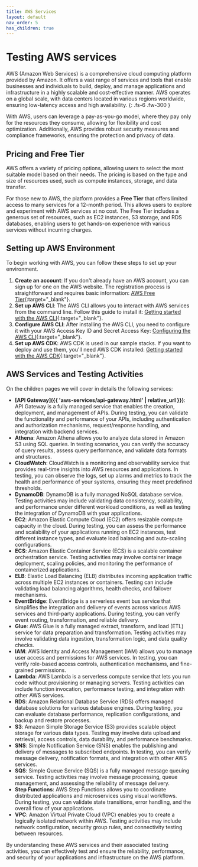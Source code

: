 ```yaml
---
title: AWS Services
layout: default
nav_order: 5
has_children: true
---
```


# Testing AWS services

AWS (Amazon Web Services) is a comprehensive cloud computing platform provided by Amazon. It offers a vast range of services and tools that enable businesses and individuals to build, deploy, and manage applications and infrastructure in a highly scalable and cost-effective manner. AWS operates on a global scale, with data centers located in various regions worldwide, ensuring low-latency access and high availability.
{: .fs-6 .fw-300 }

With AWS, users can leverage a pay-as-you-go model, where they pay only for the resources they consume, allowing for flexibility and cost optimization. Additionally, AWS provides robust security measures and compliance frameworks, ensuring the protection and privacy of data.

## Pricing and Free Tier

AWS offers a variety of pricing options, allowing users to select the most suitable model based on their needs. The pricing is based on the type and size of resources used, such as compute instances, storage, and data transfer.

For those new to AWS, the platform provides a **Free Tier** that offers limited access to many services for a 12-month period. This allows users to explore and experiment with AWS services at no cost. The Free Tier includes a generous set of resources, such as EC2 instances, S3 storage, and RDS databases, enabling users to get hands-on experience with various services without incurring charges.

## Setting up AWS Environment

To begin working with AWS, you can follow these steps to set up your environment.

1. **Create an account**: If you don't already have an AWS account, you can sign up for one on the AWS website. The registration process is straightforward and requires basic information: [AWS Free Tier](https://aws.amazon.com/free/){:target="_blank"}.
2. **Set up AWS CLI**: The AWS CLI allows you to interact with AWS services from the command line. Follow this guide to install it: [Getting started with the AWS CLI](https://docs.aws.amazon.com/cli/latest/userguide/cli-chap-getting-started.html){:target="_blank"}.
3. **Configure AWS CLI**: After installing the AWS CLI, you need to configure it with your AWS Access Key ID and Secret Access Key: [Configuring the AWS CLI](https://docs.aws.amazon.com/cli/latest/userguide/cli-chap-configure.html){:target="_blank"}.
4. **Set up AWS CDK**: AWS CDK is used in our sample stacks. If you want to deploy and use them, you'll need AWS CDK installed: [Getting started with the AWS CDK](https://docs.aws.amazon.com/cdk/v2/guide/getting_started.html){:target="_blank"}.

## AWS Services and Testing Activities

On the children pages we will cover in details the following services:
* **[API Gateway]({{ 'aws-services/api-gateway.html' | relative_url }})**: API Gateway is a fully managed service that enables the creation, deployment, and management of APIs. During testing, you can validate the functionality and performance of your APIs, including authentication and authorization mechanisms, request/response handling, and integration with backend services.
* **Athena**: Amazon Athena allows you to analyze data stored in Amazon S3 using SQL queries. In testing scenarios, you can verify the accuracy of query results, assess query performance, and validate data formats and structures.
* **CloudWatch**: CloudWatch is a monitoring and observability service that provides real-time insights into AWS resources and applications. In testing, you can observe the logs, set up alarms and metrics to track the health and performance of your systems, ensuring they meet predefined thresholds.
* **DynamoDB**: DynamoDB is a fully managed NoSQL database service. Testing activities may include validating data consistency, scalability, and performance under different workload conditions, as well as testing the integration of DynamoDB with your applications.
* **EC2**: Amazon Elastic Compute Cloud (EC2) offers resizable compute capacity in the cloud. During testing, you can assess the performance and scalability of your applications running on EC2 instances, test different instance types, and evaluate load balancing and auto-scaling configurations.
* **ECS**: Amazon Elastic Container Service (ECS) is a scalable container orchestration service. Testing activities may involve container image deployment, scaling policies, and monitoring the performance of containerized applications.
* **ELB**: Elastic Load Balancing (ELB) distributes incoming application traffic across multiple EC2 instances or containers. Testing can include validating load balancing algorithms, health checks, and failover mechanisms.
* **EventBridge**: EventBridge is a serverless event bus service that simplifies the integration and delivery of events across various AWS services and third-party applications. During testing, you can verify event routing, transformation, and reliable delivery.
* **Glue**: AWS Glue is a fully managed extract, transform, and load (ETL) service for data preparation and transformation. Testing activities may involve validating data ingestion, transformation logic, and data quality checks.
* **IAM**: AWS Identity and Access Management (IAM) allows you to manage user access and permissions for AWS services. In testing, you can verify role-based access controls, authentication mechanisms, and fine-grained permissions.
* **Lambda**: AWS Lambda is a serverless compute service that lets you run code without provisioning or managing servers. Testing activities can include function invocation, performance testing, and integration with other AWS services.
* **RDS**: Amazon Relational Database Service (RDS) offers managed database solutions for various database engines. During testing, you can evaluate database performance, replication configurations, and backup and restore processes.
* **S3**: Amazon Simple Storage Service (S3) provides scalable object storage for various data types. Testing may involve data upload and retrieval, access controls, data durability, and performance benchmarks.
* **SNS**: Simple Notification Service (SNS) enables the publishing and delivery of messages to subscribed endpoints. In testing, you can verify message delivery, notification formats, and integration with other AWS services.
* **SQS**: Simple Queue Service (SQS) is a fully managed message queuing service. Testing activities may involve message processing, queue management, and assessing the reliability of message delivery.
* **Step Functions**: AWS Step Functions allows you to coordinate distributed applications and microservices using visual workflows. During testing, you can validate state transitions, error handling, and the overall flow of your applications.
* **VPC**: Amazon Virtual Private Cloud (VPC) enables you to create a logically isolated network within AWS. Testing activities may include network configuration, security group rules, and connectivity testing between resources.

By understanding these AWS services and their associated testing activities, you can effectively test and ensure the reliability, performance, and security of your applications and infrastructure on the AWS platform.